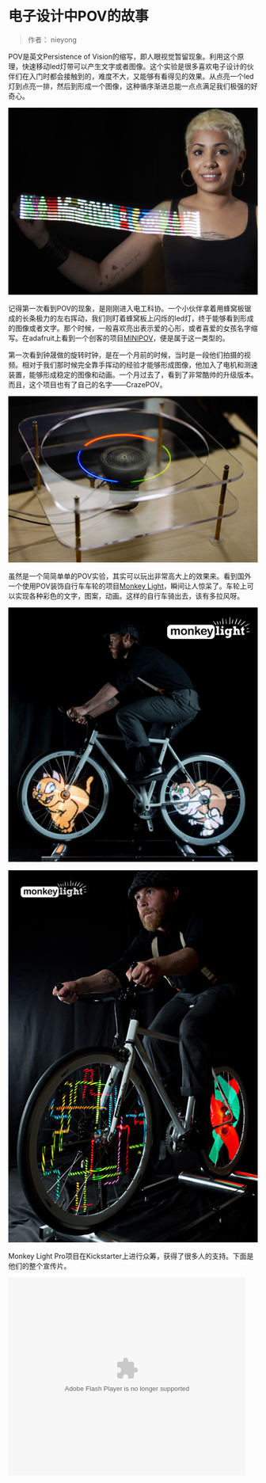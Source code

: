#  电子设计中POV的故事
> 作者： nieyong

POV是英文Persistence of Vision的缩写，即人眼视觉暂留现象。利用这个原理，快速移动led灯带可以产生文字或者图像。这个实验是很多喜欢电子设计的伙伴们在入门时都会接触到的，难度不大，又能够有看得见的效果。从点亮一个led灯到点亮一排，然后到形成一个图像，这种循序渐进总能一点点满足我们极强的好奇心。

![](/assets/img/crazepov-3.jpg)

记得第一次看到POV的现象，是刚刚进入电工科协。一个小伙伴拿着用蜂窝板锯成的长条极力的左右挥动，我们则盯着蜂窝板上闪烁的led灯，终于能够看到形成的图像或者文字。那个时候，一般喜欢亮出表示爱的心形，或者喜爱的女孩名字缩写。在adafruit上看到一个创客的项目[MINIPOV](http://www.adafruit.com/products/1776)，便是属于这一类型的。

第一次看到钟晟做的旋转时钟，是在一个月前的时候，当时是一段他们拍摄的视频。相对于我们那时候完全靠手挥动的经验才能够形成图像，他加入了电机和测速装置，能够形成稳定的图像和动画。一个月过去了，看到了非常酷帅的升级版本。而且，这个项目也有了自己的名字——CrazePOV。

![](/assets/img/crazepov-1.jpg)

虽然是一个简简单单的POV实验，其实可以玩出非常高大上的效果来。看到国外一个使用POV装饰自行车车轮的项目[Monkey Light](http://www.monkeylectric.com/)，瞬间让人惊呆了。车轮上可以实现各种彩色的文字，图案，动画。这样的自行车骑出去，该有多拉风呀。

![](/assets/img/monkey-light-pro-1.gif)

![](/assets/img/monkey-light-pro-2.jpg)

Monkey Light Pro项目在Kickstarter上进行众筹，获得了很多人的支持。下面是他们的整个宣传片。

<embed src="http://player.youku.com/player.php/sid/XNjAyODg3Nzc2/v.swf" allowFullScreen="true" quality="high" width="480" height="400" align="middle" allowScriptAccess="always" type="application/x-shockwave-flash"></embed>

